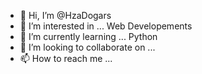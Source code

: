 - 👋 Hi, I’m @HzaDogars
- 👀 I’m interested in ... Web Developements
- 🌱 I’m currently learning ... Python
- 💞️ I’m looking to collaborate on ...
- 📫 How to reach me ...

<!---
HzaDogars/HzaDogars is a ✨ special ✨ repository because its `README.md` (this file) appears on your GitHub profile.
You can click the Preview link to take a look at your changes.
--->
